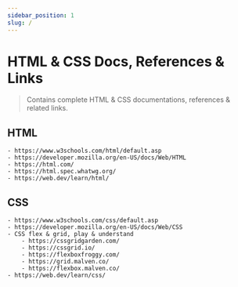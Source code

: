 ```yaml
---
sidebar_position: 1
slug: /
---
```


# HTML & CSS Docs, References & Links

> Contains complete HTML & CSS documentations, references & related links.

## HTML

    - https://www.w3schools.com/html/default.asp
    - https://developer.mozilla.org/en-US/docs/Web/HTML
    - https://html.com/
    - https://html.spec.whatwg.org/
    - https://web.dev/learn/html/

## CSS

    - https://www.w3schools.com/css/default.asp
    - https://developer.mozilla.org/en-US/docs/Web/CSS
    - CSS flex & grid, play & understand
        - https://cssgridgarden.com/
        - https://cssgrid.io/
        - https://flexboxfroggy.com/
        - https://grid.malven.co/
        - https://flexbox.malven.co/
    - https://web.dev/learn/css/
